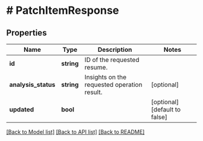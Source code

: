 # # PatchItemResponse

## Properties

Name | Type | Description | Notes
------------ | ------------- | ------------- | -------------
**id** | **string** | ID of the requested resume. |
**analysis_status** | **string** | Insights on the requested operation result. | [optional]
**updated** | **bool** |  | [optional] [default to false]

[[Back to Model list]](../../README.md#models) [[Back to API list]](../../README.md#endpoints) [[Back to README]](../../README.md)
